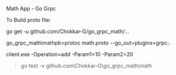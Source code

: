 
Math App - Go Grpc

To Build proto file:

go get -u github.com/Chokkar-G/go_grpc_math/...

go_grpc_math\mathpb>protoc math.proto --go_out=plugins=grpc:.

client.exe -Operation=add -Param1=10 -Param2=20

>go test -v github.com\Chokkar-G\go_grpc_math\math
